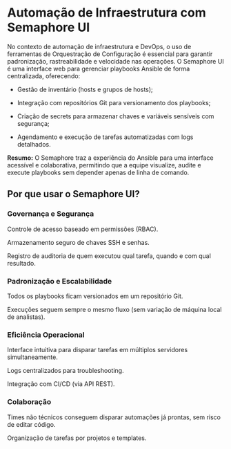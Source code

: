 # Automação de Infraestrutura com Semaphore UI

No contexto de automação de infraestrutura e DevOps, o uso de ferramentas de Orquestração de Configuração é essencial para garantir padronização, rastreabilidade e velocidade nas operações.
O Semaphore UI é uma interface web para gerenciar playbooks Ansible de forma centralizada, oferecendo:

- Gestão de inventário (hosts e grupos de hosts);

- Integração com repositórios Git para versionamento dos playbooks;

- Criação de secrets para armazenar chaves e variáveis sensíveis com segurança;

- Agendamento e execução de tarefas automatizadas com logs detalhados.

**Resumo:** O Semaphore traz a experiência do Ansible para uma interface acessível e colaborativa, permitindo que a equipe visualize, audite e execute playbooks sem depender apenas de linha de comando.


## Por que usar o Semaphore UI?

### Governança e Segurança

Controle de acesso baseado em permissões (RBAC).

Armazenamento seguro de chaves SSH e senhas.

Registro de auditoria de quem executou qual tarefa, quando e com qual resultado.

### Padronização e Escalabilidade

Todos os playbooks ficam versionados em um repositório Git.

Execuções seguem sempre o mesmo fluxo (sem variação de máquina local de analistas).

### Eficiência Operacional

Interface intuitiva para disparar tarefas em múltiplos servidores simultaneamente.

Logs centralizados para troubleshooting.

Integração com CI/CD (via API REST).

### Colaboração

Times não técnicos conseguem disparar automações já prontas, sem risco de editar código.

Organização de tarefas por projetos e templates.